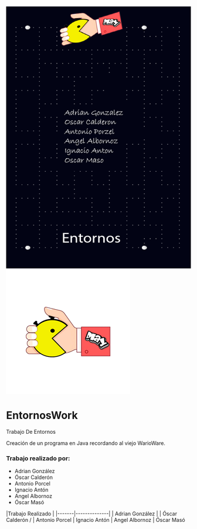 ![Fondo Trabajo](./Images/Fondo.png)
![Icono Juego](./Images/Icono.png)
# EntornosWork


Trabajo De Entornos

  Creación de un programa en Java recordando al viejo WarioWare.
  
  
### Trabajo realizado por:

 - Adrian González
 - Óscar Calderón 
 - Antonio Porcel
 - Ignacio Antón
 - Angel Albornoz
 - Óscar Masó

|Trabajo Realizado |
|-------|--------------|
| Adrian González |
| Óscar Calderón /
| Antonio Porcel
| Ignacio Antón
| Angel Albornoz
| Óscar Masó
